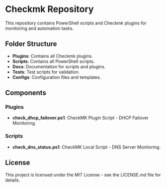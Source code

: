 # Checkmk Repository

This repository contains PowerShell scripts and Checkmk plugins for monitoring and automation tasks.

## Folder Structure

- **Plugins**: Contains all Checkmk plugins.
- **Scripts**: Contains all PowerShell scripts.
- **Docs**: Documentation for scripts and plugins.
- **Tests**: Test scripts for validation.
- **Configs**: Configuration files and templates.

## Components

### Plugins

- **check_dhcp_failover.ps1**: CheckMK Plugin Script - DHCP Failover Monitoring.

### Scripts

- **check_dns_status.ps1**: CheckMK Local Script - DNS Server Monitoring.


## License

This project is licensed under the MIT License - see the LICENSE.md file for details.

